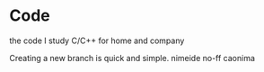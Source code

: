 Code
====

the code I study C/C++ for home and company

Creating a new branch is quick and simple.
nimeide no-ff
caonima
